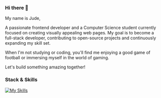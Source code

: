 ### Hi there 👋
My name is Jude,

A passionate frontend developer and a Computer Science student currently focused on creating visually appealing web pages. My goal is to become a full-stack developer, contributing to open-source projects and continuously expanding my skill set.

When I'm not studying or coding, you'll find me enjoying a good game of football or immersing myself in the world of gaming.

Let's build something amazing together!

### Stack & Skills
[![My Skills](https://skillicons.dev/icons?i=html,css,git,github&theme=dark)](https://skillicons.dev)
